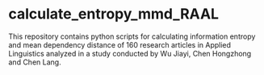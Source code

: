 # calculate_entropy_mmd_RAAL

This repository contains python scripts for calculating information entropy and mean dependency distance of 160 research articles in Applied Linguistics analyzed in a study conducted by Wu Jiayi, Chen Hongzhong and Chen Lang.
